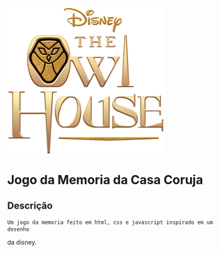 ![alt text](assests/image/The_Owl_House_Logo.webp)

# Jogo da Memoria da Casa Coruja

## Descrição

    Um jogo da memoria feito em html, css e javascript inspirado em um desenho 
 da disney.

 